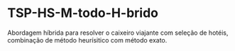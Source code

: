 # TSP-HS-M-todo-H-brido
Abordagem híbrida para resolver o caixeiro viajante com seleção de hotéis, combinação de método heurísitico com método exato.
